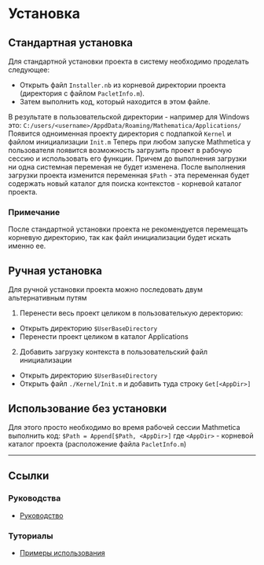 # Установка

## Стандартная установка 

Для стандартной установки проекта в систему необходимо проделать следующее: 

- Открыть файл `Installer.nb` из корневой директории проекта (директория с файлом `PacletInfo.m`). 
- Затем выполнить код, который находится в этом файле. 

В результате в пользовательской директории - например для Windows это: 
`С:/users/<username>/AppdData/Roaming/Mathematica/Applications/`
Появится одноименная проекту директория с подпапкой `Kernel` и файлом инициализации `Init.m`
Теперь при любом запуске Mathmetica у пользователя появится возможность загрузить проект 
в рабочую сессию и использовать его функции. Причем до выполнения загрузки ни одна системная 
переменая не будет изменена. После выполнения загрузки проекта изменится переменная `$Path` - 
эта переменная будет содержать новый каталог для поиска контекстов - корневой каталог проекта. 

### Примечание

После стандартной установки проекта не рекомендуется перемещать корневую директорию, 
так как файл инициализации будет искать именно ее. 

## Ручная установка

Для ручной установки проекта можно последовать двум альтернативным путям

1. Перенести весь проект целиком в пользователькую деректорию: 
  - Открыть директорию `$UserBaseDirectory`
  - Перенести проект целиком в каталог Applications
  
2. Добавить загрузку контекста в пользовательский файл инициализации
  - Открыть директорию `$UserBaseDirectory`
  - Открыть файл `./Kernel/Init.m` и добавить туда строку `Get[<AppDir>]`

## Использование без установки

Для этого просто необходимо во время рабочей сессии Mathmetica выполнить код: 
`$Path = Append[$Path, <AppDir>]`
где `<AppDir>` - корневой каталог проекта (расположение файла `PacletInfo.m`)

---

## Ссылки

### Руководства

- [Руководство](../Guides/Guide.md)

### Туториалы

- [Примеры использования](./ExampleOfUse.md)
